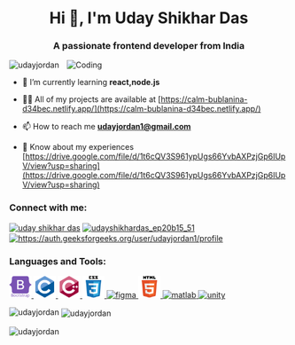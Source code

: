 <h1 align="center">Hi 👋, I'm Uday Shikhar Das</h1>
<h3 align="center">A passionate frontend developer from India</h3>
<img align="right" alt="Coding" width="400" src="https://www.lambdatest.com/resources/images/news24.gif">

<p align="left"> <img src="https://komarev.com/ghpvc/?username=udayjordan&label=Profile%20views&color=0e75b6&style=flat" alt="udayjordan" /> </p>

- 🌱 I’m currently learning **react,node.js**

- 👨‍💻 All of my projects are available at [https://calm-bublanina-d34bec.netlify.app/](https://calm-bublanina-d34bec.netlify.app/)

- 📫 How to reach me **udayjordan1@gmail.com**

- 📄 Know about my experiences [https://drive.google.com/file/d/1t6cQV3S961ypUgs66YvbAXPzjGp6IUpV/view?usp=sharing](https://drive.google.com/file/d/1t6cQV3S961ypUgs66YvbAXPzjGp6IUpV/view?usp=sharing)

<h3 align="left">Connect with me:</h3>
<p align="left">
<a href="https://linkedin.com/in/uday shikhar das" target="blank"><img align="center" src="https://raw.githubusercontent.com/rahuldkjain/github-profile-readme-generator/master/src/images/icons/Social/linked-in-alt.svg" alt="uday shikhar das" height="30" width="40" /></a>
<a href="https://www.leetcode.com/udayshikhardas_ep20b15_51" target="blank"><img align="center" src="https://raw.githubusercontent.com/rahuldkjain/github-profile-readme-generator/master/src/images/icons/Social/leet-code.svg" alt="udayshikhardas_ep20b15_51" height="30" width="40" /></a>
<a href="https://auth.geeksforgeeks.org/user/https://auth.geeksforgeeks.org/user/udayjordan1/profile" target="blank"><img align="center" src="https://raw.githubusercontent.com/rahuldkjain/github-profile-readme-generator/master/src/images/icons/Social/geeks-for-geeks.svg" alt="https://auth.geeksforgeeks.org/user/udayjordan1/profile" height="30" width="40" /></a>
</p>

<h3 align="left">Languages and Tools:</h3>
<p align="left"> <a href="https://getbootstrap.com" target="_blank" rel="noreferrer"> <img src="https://raw.githubusercontent.com/devicons/devicon/master/icons/bootstrap/bootstrap-plain-wordmark.svg" alt="bootstrap" width="40" height="40"/> </a> <a href="https://www.cprogramming.com/" target="_blank" rel="noreferrer"> <img src="https://raw.githubusercontent.com/devicons/devicon/master/icons/c/c-original.svg" alt="c" width="40" height="40"/> </a> <a href="https://www.w3schools.com/cpp/" target="_blank" rel="noreferrer"> <img src="https://raw.githubusercontent.com/devicons/devicon/master/icons/cplusplus/cplusplus-original.svg" alt="cplusplus" width="40" height="40"/> </a> <a href="https://www.w3schools.com/css/" target="_blank" rel="noreferrer"> <img src="https://raw.githubusercontent.com/devicons/devicon/master/icons/css3/css3-original-wordmark.svg" alt="css3" width="40" height="40"/> </a> <a href="https://www.figma.com/" target="_blank" rel="noreferrer"> <img src="https://www.vectorlogo.zone/logos/figma/figma-icon.svg" alt="figma" width="40" height="40"/> </a> <a href="https://www.w3.org/html/" target="_blank" rel="noreferrer"> <img src="https://raw.githubusercontent.com/devicons/devicon/master/icons/html5/html5-original-wordmark.svg" alt="html5" width="40" height="40"/> </a> <a href="https://www.mathworks.com/" target="_blank" rel="noreferrer"> <img src="https://upload.wikimedia.org/wikipedia/commons/2/21/Matlab_Logo.png" alt="matlab" width="40" height="40"/> </a> <a href="https://unity.com/" target="_blank" rel="noreferrer"> <img src="https://www.vectorlogo.zone/logos/unity3d/unity3d-icon.svg" alt="unity" width="40" height="40"/> </a> </p>

<p><img align="left" src="https://github-readme-stats.vercel.app/api/top-langs?username=udayjordan&show_icons=true&locale=en&layout=compact" alt="udayjordan" /></p>

<p>&nbsp;<img align="center" src="https://github-readme-stats.vercel.app/api?username=udayjordan&show_icons=true&locale=en" alt="udayjordan" /></p>

<p><img align="center" src="https://github-readme-streak-stats.herokuapp.com/?user=udayjordan&" alt="udayjordan" /></p>
